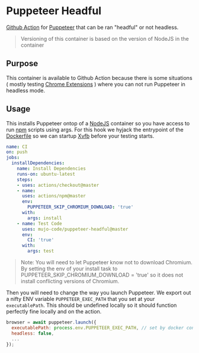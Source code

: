 # Puppeteer Headful

[Github Action](https://github.com/features/actions) for [Puppeteer](https://github.com/GoogleChrome/puppeteer) that can be ran "headful" or not headless.

> Versioning of this container is based on the version of NodeJS in the container

## Purpose

This container is available to Github Action because there is some situations ( mostly testing [Chrome Extensions](https://pptr.dev/#?product=Puppeteer&version=v1.18.1&show=api-working-with-chrome-extensions) ) where you can not run Puppeteer in headless mode.

## Usage

This installs Puppeteer ontop of a [NodeJS](https://nodejs.org) container so you have access to run [npm](https://www.npmjs.com) scripts using args. For this hook we hyjack the entrypoint of the [Dockerfile](https://docs.docker.com/engine/reference/builder/) so we can startup [Xvfb](https://www.x.org/releases/X11R7.6/doc/man/man1/Xvfb.1.xhtml) before your testing starts.

```yaml
name: CI
on: push
jobs:
  installDependencies:
    name: Install Dependencies
    runs-on: ubuntu-latest
    steps:
    - uses: actions/checkout@master
    - name: 
      uses: actions/npm@master
      env:
        PUPPETEER_SKIP_CHROMIUM_DOWNLOAD: 'true'
      with:
        args: install
    - name: Test Code
      uses: mujo-code/puppeteer-headful@master
      env:
        CI: 'true'
      with:
        args: test
```

> Note: You will need to let Puppeteer know not to download Chromium. By setting the env of your install task to PUPPETEER_SKIP_CHROMIUM_DOWNLOAD = 'true' so it does not install conflicting versions of Chromium.

Then you will need to change the way you launch Puppeteer. We export out a nifty ENV variable `PUPPETEER_EXEC_PATH` that you set at your `executablePath`. This should be undefined locally so it should function perfectly fine locally and on the action.

```javascript
browser = await puppeteer.launch({
  executablePath: process.env.PUPPETEER_EXEC_PATH, // set by docker container
  headless: false,
  ...
});
```
